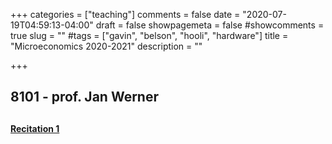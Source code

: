 +++
categories = ["teaching"]
comments = false
date = "2020-07-19T04:59:13-04:00"
draft = false
showpagemeta = false
#showcomments = true
slug = ""
#tags = ["gavin", "belson", "hooli", "hardware"]
title = "Microeconomics 2020-2021"
description = ""

+++

##  8101 - prof. Jan Werner <h2> 
**[Recitation 1](/book.pdf)**
  

